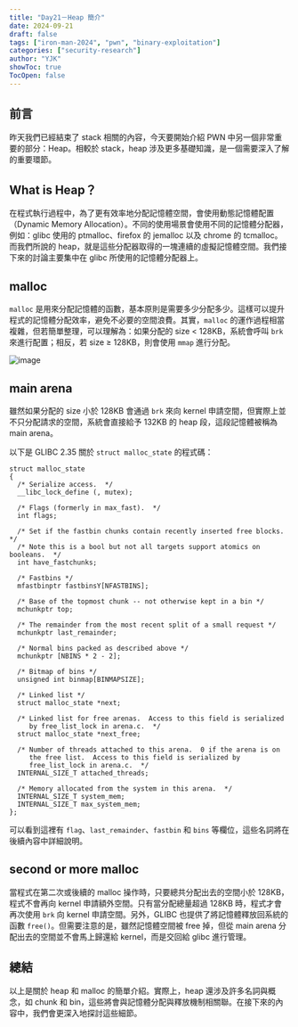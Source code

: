 ```yaml
---
title: "Day21－Heap 簡介"
date: 2024-09-21
draft: false
tags: ["iron-man-2024", "pwn", "binary-exploitation"]
categories: ["security-research"]
author: "YJK"
showToc: true
TocOpen: false
---
```



## 前言

昨天我們已經結束了 stack 相關的內容，今天要開始介紹 PWN 中另一個非常重要的部分：Heap。相較於 stack，heap 涉及更多基礎知識，是一個需要深入了解的重要環節。

## What is Heap？

在程式執行過程中，為了更有效率地分配記憶體空間，會使用動態記憶體配置（Dynamic Memory Allocation）。不同的使用場景會使用不同的記憶體分配器，例如：glibc 使用的 ptmalloc、firefox 的 jemalloc 以及 chrome 的 tcmalloc。而我們所說的 heap，就是這些分配器取得的一塊連續的虛擬記憶體空間。我們接下來的討論主要集中在 glibc 所使用的記憶體分配器上。

## malloc

`malloc` 是用來分配記憶體的函數，基本原則是需要多少分配多少。這樣可以提升程式的記憶體分配效率，避免不必要的空間浪費。其實，`malloc` 的運作過程相當複雜，但若簡單整理，可以理解為：如果分配的 size $<$ 128KB，系統會呼叫 `brk` 來進行配置；相反，若 size $\ge$ 128KB，則會使用 `mmap` 進行分配。

![image](https://hackmd.io/_uploads/HyGIr06A0.png)

## main arena

雖然如果分配的 size 小於 128KB 會通過 `brk` 來向 kernel 申請空間，但實際上並不只分配請求的空間，系統會直接給予 132KB 的 heap 段，這段記憶體被稱為 main arena。

以下是 GLIBC 2.35 關於 `struct malloc_state` 的程式碼：

```c=
struct malloc_state
{
  /* Serialize access.  */
  __libc_lock_define (, mutex);

  /* Flags (formerly in max_fast).  */
  int flags;

  /* Set if the fastbin chunks contain recently inserted free blocks.  */
  /* Note this is a bool but not all targets support atomics on booleans.  */
  int have_fastchunks;

  /* Fastbins */
  mfastbinptr fastbinsY[NFASTBINS];

  /* Base of the topmost chunk -- not otherwise kept in a bin */
  mchunkptr top;

  /* The remainder from the most recent split of a small request */
  mchunkptr last_remainder;

  /* Normal bins packed as described above */
  mchunkptr [NBINS * 2 - 2];

  /* Bitmap of bins */
  unsigned int binmap[BINMAPSIZE];

  /* Linked list */
  struct malloc_state *next;

  /* Linked list for free arenas.  Access to this field is serialized
     by free_list_lock in arena.c.  */
  struct malloc_state *next_free;

  /* Number of threads attached to this arena.  0 if the arena is on
     the free list.  Access to this field is serialized by
     free_list_lock in arena.c.  */
  INTERNAL_SIZE_T attached_threads;

  /* Memory allocated from the system in this arena.  */
  INTERNAL_SIZE_T system_mem;
  INTERNAL_SIZE_T max_system_mem;
};
```

可以看到這裡有 `flag`、`last_remainder`、`fastbin` 和 `bins` 等欄位，這些名詞將在後續內容中詳細說明。

## second or more malloc

當程式在第二次或後續的 malloc 操作時，只要總共分配出去的空間小於 128KB，程式不會再向 kernel 申請額外空間。只有當分配總量超過 128KB 時，程式才會再次使用 `brk` 向 kernel 申請空間。另外，GLIBC 也提供了將記憶體釋放回系統的函數 `free()`。但需要注意的是，雖然記憶體空間被 free 掉，但從 main arena 分配出去的空間並不會馬上歸還給 kernel，而是交回給 glibc 進行管理。

## 總結

以上是關於 heap 和 malloc 的簡單介紹。實際上，heap 還涉及許多名詞與概念，如 chunk 和 bin，這些將會與記憶體分配與釋放機制相關聯。在接下來的內容中，我們會更深入地探討這些細節。